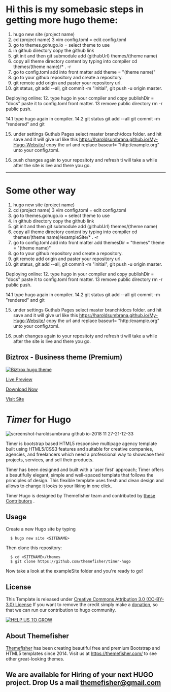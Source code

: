 # Hi this is my somebasic steps in getting more hugo theme:

1. hugo new site (project name)
2. cd (project name)
3 vim config.toml = edit config.toml
4. go to themes.gohugo.io = select theme to use
5. in github directory copy the github link
6. git init and then git submodule add (githubUrl) themes/(theme name)
7. copy all theme directory content by typing into compiler
cd themes/(theme name)/* . -r
8. go to config.toml add into front matter add 
theme = "(theme name)"
9. go to your github repository and create a repository.
10. git remote add origin and paster your repository url.
11.  git status, git add --all, git commit -m "initial", git push -u origin master.

Deploying online:
12. type hugo in your compiler and copy
publishDir = "docs" paste it to config.toml front matter.
13 remove public directory
rm -r public
 push.

14.1 type hugo again in compiler.
14.2 git status git add --all git commit -m "rendered" and git

15. under settings Guthub Pages select master branch/docs folder.
and hit save and it will give url like this https://haroldsumbrana.github.io/My-Hugo-Website/ copy the url and replace baseurl= "http:/example.org"  unto your config.toml. 

16. push changes again to your repositoty and refresh ti will take a while after the site is live and there you go.


------

# Some other way

1. hugo new site (project name)
2. cd (project name)
3 vim config.toml = edit config.toml
4. go to themes.gohugo.io = select theme to use
5. in github directory copy the github link
6. git init and then git submodule add (githubUrl) themes/(theme name)
7. copy all theme directory content by typing into compiler
cd themes/(theme name)/exampleSite/* . -r
8. go to config.toml add into front matter add
themesDir = "themes"
theme = "(theme name)"
9. go to your github repository and create a repository.
10. git remote add origin and paster your repository url.
11.  git status, git add --all, git commit -m "initial", git push -u origin master.

Deploying online:
12. type hugo in your compiler and copy
publishDir = "docs" paste it to config.toml front matter.
13 remove public directory
rm -r public
 push.

14.1 type hugo again in compiler.
14.2 git status git add --all git commit -m "rendered" and git

15. under settings Guthub Pages select master branch/docs folder.
and hit save and it will give url like this https://haroldsumbrana.github.io/My-Hugo-Website/ copy the url and replace baseurl= "http:/example.org"  unto your config.toml. 

16. push changes again to your repositoty and refresh ti will take a while after the site is live and there you go.





## Biztrox - Business theme (Premium)
[![Biztrox hugo theme](https://user-images.githubusercontent.com/5304905/48638129-e8ffb200-e9f9-11e8-99a7-b081e27a1941.png)](https://themefisher.com/products/biztrox-hugo-template/)

[Live Preview](http://demo.themefisher.com/themefisher/biztrox-hugo/)

[Download Now](https://themefisher.com/products/biztrox-hugo-template/)

[Visit Site](https://haroldsumbrana.github.io/My-Hugo-Website/)
# _Timer_ for Hugo
![screenshot-haroldsumbrana github io-2018 11 27-21-12-33](https://user-images.githubusercontent.com/30718575/49084727-42ce6a80-f28b-11e8-93f4-e206f1cc8ac5.png)

Timer is bootstrap based HTML5 responsive multipage agency template built using HTML5/CSS3 features and suitable for creative companies, agencies, and freelancers which need a professional way to showcase their projects, services, and sell their products. 

Timer has been designed and built with a ‘user first’ approach; Timer offers a beautifully elegant, simple and well-spaced template that follows the principles of design. This flexible template uses fresh and clean design and allows to change it looks to your liking in one click.

Timer Hugo is designed by Themefisher team and contributed by <a href="https://github.com/themefisher/timer-hugo/graphs/contributors" target="_blank">these Contributors</a> .

## Usage

Create a new Hugo site by typing

```
  $ hugo new site <SITENAME>
```

Then clone this repository:

```
  $ cd <SITENAME>/themes
  $ git clone https://github.com/themefisher/timer-hugo
```

Now take a look at the exampleSite folder and you're ready to go!

## License

This Template is released under [Creative Commons Attribution 3.0 (CC-BY-3.0) License](https://creativecommons.org/licenses/by/3.0/)
If you want to remove the credit simply make a [donation](https://www.paypal.me/Themefisher), so that we can run our contribution to hugo community.

[![HELP US TO GROW](https://user-images.githubusercontent.com/16266381/45262626-1e0ce880-b43c-11e8-9698-1b95f143e240.png)](https://www.paypal.me/Themefisher)

## About Themefisher

[Themefisher] has been creating beautiful free and premium Bootstrap and HTML5 templates since 2014.
Visit us at https://themefisher.com/ to see other great-looking themes.

[Hugo]: https://gohugo.io/
[Themefisher]: https://themefisher.com/

## We are available for Hiring of your next HUGO project. Drop Us a mail [themefisher@gmail.com](mailto:themefisher@gmail.com)
